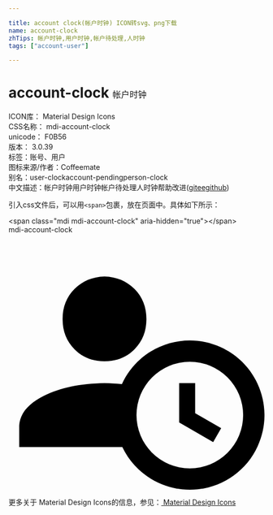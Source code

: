 ```yaml
---

title: account clock(帐户时钟) ICON转svg、png下载
name: account-clock
zhTips: 帐户时钟,用户时钟,帐户待处理,人时钟
tags: ["account-user"]

---
```


# account-clock  <small style="font-size: 60%;font-weight: 100">帐户时钟</small>


<div class="detail-page">
<p>
<span>
ICON库：
<span class="badge-secondary badge">Material Design Icons</span> 
</span>
<br/>
<span>
CSS名称：
<span class="badge-secondary badge">mdi-account-clock</span> 
</span>
<br/>
<span>
unicode：
<span class="badge-secondary badge">F0B56</span> 
<copy-btn content='F0B56' btn-title=""></copy-btn>
<copy-btn :content='String.fromCodePoint(parseInt("F0B56", 16))' btn-title="复制U"></copy-btn>
</span>
<br/>
<span>
版本：
<span class="badge-secondary badge">3.0.39</span> 
</span><br/><span>标签：<span class="badge-light badge"><router-link to="/tags/account-user.html">账号、用户</router-link></span></span>
<br/>
<span>图标来源/作者：<span class="badge-light badge">Coffeemate</span></span> 
<br/>
<span>别名：<span class="badge-light badge">user-clock</span><span class="badge-light badge">account-pending</span><span class="badge-light badge">person-clock</span></span><br/><span class="zh-detail">中文描述：<span class="badge-primary badge">帐户时钟</span><span class="badge-primary badge">用户时钟</span><span class="badge-primary badge">帐户待处理</span><span class="badge-primary badge">人时钟</span><span class="help-link"><span>帮助改进</span>(<a href="https://gitee.com/liuwave/icon-helper/edit/master/json/material/account-clock.json" target="_blank" rel="noopener noreferrer">gitee</a><a href="https://github.com/liuwave/icon-helper/edit/master/json/material/account-clock.json" target="_blank" rel="noopener noreferrer">github</a></span>)</span><br/>
</p>
</div>
<div class="alert alert-dark">
  <i class="mdi mdi-account-clock mdi-48px"></i>
  <i class="mdi mdi-account-clock mdi-36px"></i>
  <i class="mdi mdi-account-clock mdi-24px"></i>
  <i class="mdi mdi-account-clock mdi-18px"></i>
</div>
<div>
  <p>引入css文件后，可以用<code>&lt;span&gt;</code>包裹，放在页面中。具体如下所示：    
  </p>
  <div class="alert alert-primary" style="font-size: 14px">
    &lt;span class="mdi mdi-account-clock" aria-hidden="true"&gt;&lt;/span&gt;
    <copy-btn content='<span class="mdi mdi-account-clock" aria-hidden="true"></span>'></copy-btn>
  </div>
  <div class="alert alert-secondary">
    <i class="mdi mdi-account-clock"
    style="font-size: 24px"
    aria-hidden="true"></i> mdi-account-clock
    <copy-btn content="mdi-account-clock" btn-title="复制图标名称"></copy-btn>
  </div>
</div>
<div id="svg" class="svg-wrap">
<svg xmlns="http://www.w3.org/2000/svg" viewBox="0 0 24 24"><path d="M10.63,14.1C12.23,10.58 16.38,9.03 19.9,10.63C23.42,12.23 24.97,16.38 23.37,19.9C22.24,22.4 19.75,24 17,24C14.3,24 11.83,22.44 10.67,20H1V18C1.06,16.86 1.84,15.93 3.34,15.18C4.84,14.43 6.72,14.04 9,14C9.57,14 10.11,14.05 10.63,14.1V14.1M9,4C10.12,4.03 11.06,4.42 11.81,5.17C12.56,5.92 12.93,6.86 12.93,8C12.93,9.14 12.56,10.08 11.81,10.83C11.06,11.58 10.12,11.95 9,11.95C7.88,11.95 6.94,11.58 6.19,10.83C5.44,10.08 5.07,9.14 5.07,8C5.07,6.86 5.44,5.92 6.19,5.17C6.94,4.42 7.88,4.03 9,4M17,22A5,5 0 0,0 22,17A5,5 0 0,0 17,12A5,5 0 0,0 12,17A5,5 0 0,0 17,22M16,14H17.5V16.82L19.94,18.23L19.19,19.53L16,17.69V14Z" /></svg>
</div>
<detail full-name='mdi-account-clock'></detail>
    
<div><p>更多关于 Material Design Icons的信息，参见：<a target="_blank" href="https://iconhelper.cn/material.html"> Material Design Icons</a>
</p></div>
